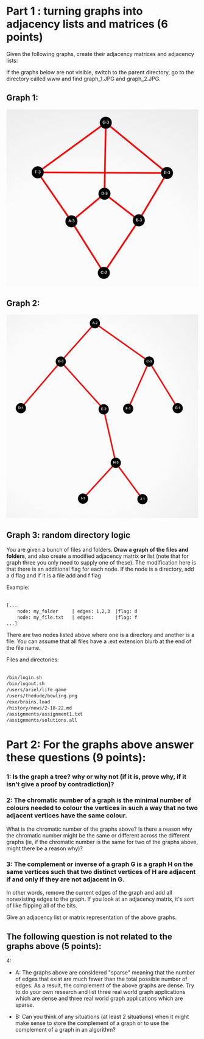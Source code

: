 # Part 1 : turning graphs into adjacency lists and matrices (6 points)

Given the following graphs, create their adjacency matrices and adjacency lists:

If the graphs below are not visible, switch to the parent directory, go to the directory called www and find graph_1.JPG and graph_2.JPG.

## Graph 1:
![kite](../Assignments/www/graph_1.JPG)

## Graph 2:
![unbalanced tree](../Assignments/www/graph_2.JPG)

## Graph 3: random directory logic

You are given a bunch of files and folders. **Draw a graph of the files and folders**, and also create a modified adjacency matrix **or** list (note that for graph three you only need to supply one of these). The modification here is that there is an additional flag for each node. If the node is a directory, add a d flag and if it is a file add and f flag

Example:

```

[...
    node: my_folder     | edges: 1,2,3  |flag: d
    node: my_file.txt   | edges:        |flag: f
...]

```
There are two nodes listed above where one is a directory and another is a file. You can assume that all files have a .ext extension blurb at the end of the file name. 

Files and directories:

```

/bin/login.sh
/bin/logout.sh
/users/ariel/life.game
/users/thedude/bowling.png
/exe/brains.load
/history/news/2-18-22.md
/assignments/assignment1.txt
/assignments/solutions.all

```

# Part 2: For the graphs above answer these questions (9 points):

### 1: Is the graph a tree? why or why not (if it is, prove why, if it isn't give a proof by contradiction)?

### 2: The chromatic number of a graph is the minimal number of colours needed to colour the vertices in such a way that no two adjacent vertices have the same colour.

What is the chromatic number of the graphs above? Is there a reason why the chromatic number might be the same or different across the different graphs (ie, if the chromatic number is the same for two of the graphs above, might there be a reason why)?

### 3: The complement or inverse of a graph G is a graph H on the same vertices such that two distinct vertices of H are adjacent if and only if they are not adjacent in G.

In other words, remove the current edges of the graph and add all nonexisting edges to the graph. If you look at an adjacency matrix, it's sort of like flipping all of the bits.

 Give an adjacency list or matrix representation of the above graphs.

## The following question is not related to the graphs above (5 points): 

4: 
- A: The graphs above are considered "sparse" meaning that the number of edges that exist are much fewer than the total possible number of edges. As a result, the complement of the above graphs are dense. Try to do your own research and list three real world graph applications which are dense and three real world graph applications which are sparse.

- B: Can you think of any situations (at least 2 situations) when it might make sense to store the complement of a graph or to use the complement of a graph in an algorithm? 

